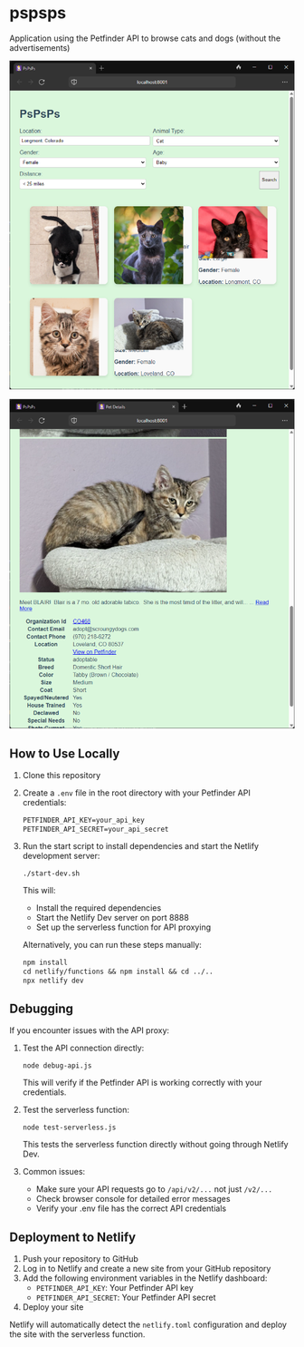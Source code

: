 # pspsps
Application using the Petfinder API to browse cats and dogs (without the advertisements)

![](images/PsPsPs.png)

![](images/PsPsPs2.png)

## How to Use Locally

1. Clone this repository
2. Create a `.env` file in the root directory with your Petfinder API credentials:
   ```
   PETFINDER_API_KEY=your_api_key
   PETFINDER_API_SECRET=your_api_secret
   ```
3. Run the start script to install dependencies and start the Netlify development server:
   ```
   ./start-dev.sh
   ```
   
   This will:
   - Install the required dependencies
   - Start the Netlify Dev server on port 8888
   - Set up the serverless function for API proxying
   
   Alternatively, you can run these steps manually:
   ```
   npm install
   cd netlify/functions && npm install && cd ../..
   npx netlify dev
   ```

## Debugging

If you encounter issues with the API proxy:

1. Test the API connection directly:
   ```
   node debug-api.js
   ```
   This will verify if the Petfinder API is working correctly with your credentials.

2. Test the serverless function:
   ```
   node test-serverless.js
   ```
   This tests the serverless function directly without going through Netlify Dev.

3. Common issues:
   - Make sure your API requests go to `/api/v2/...` not just `/v2/...`
   - Check browser console for detailed error messages
   - Verify your .env file has the correct API credentials

## Deployment to Netlify

1. Push your repository to GitHub
2. Log in to Netlify and create a new site from your GitHub repository
3. Add the following environment variables in the Netlify dashboard:
   - `PETFINDER_API_KEY`: Your Petfinder API key
   - `PETFINDER_API_SECRET`: Your Petfinder API secret
4. Deploy your site

Netlify will automatically detect the `netlify.toml` configuration and deploy the site with the serverless function.